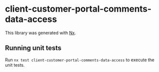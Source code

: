 # client-customer-portal-comments-data-access

This library was generated with [Nx](https://nx.dev).

## Running unit tests

Run `nx test client-customer-portal-comments-data-access` to execute the unit tests.
